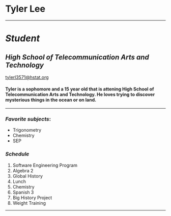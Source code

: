 # Tyler Lee
---
# _Student_
## *High School of Telecommunication Arts and Technology*

tylerl3571@hstat.org

#### Tyler is a sophomore and a 15 year old that is attening High School of Telecommunication Arts and Technology. He loves trying to discover mysterious things in the ocean or on land.
---
### _Favorite subjects_:
* Trigonometry
* Chemistry
* SEP

### _Schedule_
1. Software Engineering Program
2. Algebra 2
3. Global History
4. Lunch
5. Chemistry
6. Spanish 3
7. Big History Project
8. Weight Training


---
